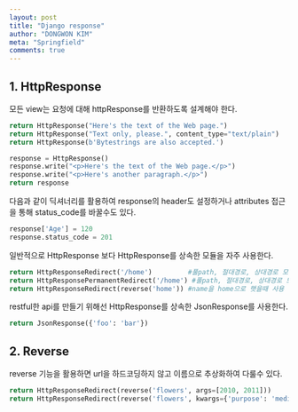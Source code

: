 ```yaml
---
layout: post
title: "Django response"
author: "DONGWON KIM"
meta: "Springfield"
comments: true
---
```

## 1. HttpResponse
모든 view는 요청에 대해 httpResponse를 반환하도록 설계해야 한다.

```python
return HttpResponse("Here's the text of the Web page.")
return HttpResponse("Text only, please.", content_type="text/plain")
return HttpResponse(b'Bytestrings are also accepted.')
```

```python
response = HttpResponse()
response.write("<p>Here's the text of the Web page.</p>")
response.write("<p>Here's another paragraph.</p>")
return response
```

다음과 같이 딕셔너리를 활용하여 response의 header도 설정하거나
attributes 접근을 통해 status_code를 바꿀수도 있다.
```python
response['Age'] = 120
response.status_code = 201
```

일반적으로 HttpResponse 보다 HttpResponse를 상속한 모듈을 자주 사용한다.
```python
return HttpResponseRedirect('/home')         #풀path, 절대경로, 상대경로 모두 가능 #301
return HttpResponsePermanentRedirect('/home') #풀path, 절대경로, 상대경로 모두 가능 #302
return HttpResponseRedirect(reverse('home')) #name을 home으로 햇을때 사용
```

restful한 api를 만들기 위해선 HttpResponse를 상속한 JsonResponse를 사용한다.
```python
return JsonResponse({'foo': 'bar'})
```

## 2. Reverse
reverse 기능을 활용하면 url을 하드코딩하지 않고 이름으로 추상화하여 다룰수 있다.
```python
return HttpResponseRedirect(reverse('flowers', args=[2010, 2011]))
return HttpResponseRedirect(reverse('flowers', kwargs={'purpose': 'medicine'}))
```